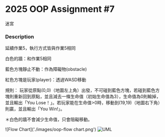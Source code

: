 # 2025 OOP Assignment #7
迷宮
### Description
延續作業5，執行方式皆與作業5相同

白色的牆：和作業5相同

藍色方塊靜止不動：作為障礙物(obstacle)

紅色方塊是玩家(player)：透過WASD移動

規則：
玩家從原點(0,0)（地圖左上角）出發，不可碰到藍色方塊，若碰到藍色方塊則重新回到原點，並且減去一條生命值（初始生命值為3），生命值為0則輸掉，並且輸出「You Lose！」。若玩家能在生命值>0時，移動到(19,19)（地圖右下角）則贏，並且輸出「You Win!」。

＊白色的牆不會減少生命值，只會阻礙移動。

![Flow Chart]('./images/oop-flow chart.png')
![UML]('./images/oop-UML.png')
